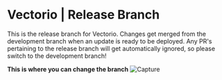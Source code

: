 # Vectorio | Release Branch
This is the release branch for Vectorio. Changes get merged from the development branch when an update is ready to be deployed. Any PR's pertaining to the release branch will get automatically ignored, so please switch to the development branch!

**This is where you can change the branch**
![Capture](https://user-images.githubusercontent.com/65577955/126241011-7a17276f-37cd-4bcd-a007-804e7938f8b7.PNG)
